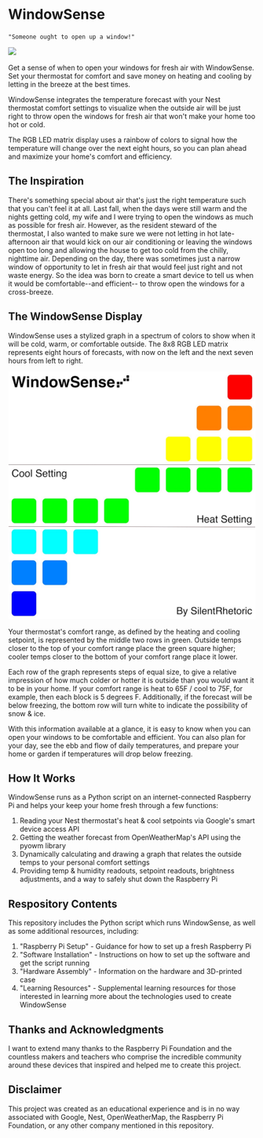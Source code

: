 # WindowSense

`"Someone ought to open up a window!"`

[![](http://img.youtube.com/vi/c8vSSSKU0A4/0.jpg)](http://www.youtube.com/watch?v=c8vSSSKU0A4 "WindowSense - First Demo")

Get a sense of when to open your windows for fresh air with WindowSense.
Set your thermostat for comfort and save money on heating and cooling by 
letting in the breeze at the best times.  

WindowSense integrates the temperature forecast with your Nest thermostat
comfort settings to visualize when the outside air will be just right to
throw open the windows for fresh air that won't make your home too hot or cold.

The RGB LED matrix display uses a rainbow of colors to signal how the temperature 
will change over the next eight hours, so you can plan ahead and 
maximize your home's comfort and efficiency.

## The Inspiration

There's something special about air that's just the right temperature such that
you can't feel it at all.  Last fall, when the days were still warm and the 
nights getting cold, my wife and I were trying to open the windows as much as possible
for fresh air. However, as the resident steward of the thermostat, 
I also wanted to make sure we were not letting in hot late-afternoon air that 
would kick on our air conditioning or leaving the windows open too long and 
allowing the house to get too cold from the chilly, nighttime air.  Depending 
on the day, there was sometimes just a narrow window of opportunity to let in 
fresh air that would feel just right and not waste energy.  So the idea
was born to create a smart device to tell us when it would be comfortable--and efficient--
to throw open the windows for a cross-breeze.

## The WindowSense Display

WindowSense uses a stylized graph in a spectrum of colors to show when it will be 
cold, warm, or comfortable outside.  The 8x8 RGB LED matrix represents eight hours
of forecasts, with now on the left and the next seven hours from left to right. 

![Explainer Graphic](Media/WindowSense_explainer_1080.jpeg)

Your thermostat's comfort range, as defined by the heating and cooling setpoint, is represented by 
the middle two rows in green.  Outside temps closer to the top of your comfort range place 
the green square higher; cooler temps closer to the bottom of your comfort range place it lower.

Each row of the graph represents steps of equal size, to give a relative impression of 
how much colder or hotter it is outside than you would want it to be in your home.  If your comfort range
is heat to 65F / cool to 75F, for example, then each block is 5 degrees F.  Additionally, if the forecast will 
be below freezing, the bottom row will turn white to indicate the possibility of snow & ice.

With this information available at a glance, it is easy to know when you can open 
your windows to be comfortable and efficient.  You can also plan for your day, see the ebb
and flow of daily temperatures, and prepare your home or garden if temperatures will drop below freezing.  

## How It Works

WindowSense runs as a Python script on an internet-connected Raspberry Pi and helps your keep your home fresh through a few functions:

1. Reading your Nest thermostat's heat & cool setpoints via Google's smart device access API
2. Getting the weather forecast from OpenWeatherMap's API using the pyowm library 
3. Dynamically calculating and drawing a graph that relates the outside temps to
your personal comfort settings
4. Providing temp & humidity readouts, setpoint readouts, brightness adjustments, and 
a way to safely shut down the Raspberry Pi

## Respository Contents

This repository includes the Python script which runs WindowSense, as well as some additional resources, including:

1. "Raspberry Pi Setup" - Guidance for how to set up a fresh Raspberry Pi
2. "Software Installation" - Instructions on how to set up the software and get the script running
3. "Hardware Assembly" - Information on the hardware and 3D-printed case
4. "Learning Resources" - Supplemental learning resources for those interested in learning more about 
the technologies used to create WindowSense

## Thanks and Acknowledgments

I want to extend many thanks to the Raspberry Pi Foundation and the countless makers and teachers
who comprise the incredible community around these devices that inspired and helped me to create this project.

## Disclaimer
This project was created as an educational experience and is in no way associated with Google, Nest, OpenWeatherMap, the Raspberry Pi Foundation, or any other company mentioned in this repository.

